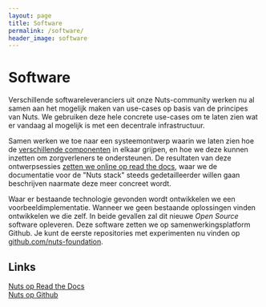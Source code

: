 ```yaml
---
layout: page
title: Software
permalink: /software/
header_image: software
---
```


# Software

Verschillende softwareleveranciers uit onze Nuts-community werken nu al samen aan het mogelijk maken van use-cases op basis van de principes van Nuts. We gebruiken deze hele concrete use-cases om te laten zien wat er vandaag al mogelijk is met een decentrale infrastructuur.

Samen werken we toe naar een systeemontwerp waarin we laten zien hoe de [verschillende componenten](/componenten) in elkaar grijpen, en hoe we deze kunnen inzetten om zorgverleners te ondersteunen. De resultaten van deze ontwerpsessies [zetten we online op read the docs](https://nuts-documentation.readthedocs.io), waar we de documentatie voor de "Nuts stack" steeds gedetailleerder willen gaan beschrijven naarmate deze meer concreet wordt.

Waar er bestaande technologie gevonden wordt ontwikkelen we een voorbeeldimplementatie. Wanneer we geen bestaande oplossingen vinden ontwikkelen we die zelf. In beide gevallen zal dit nieuwe <em>Open Source</em> software opleveren. Deze software zetten we op samenwerkingsplatform Github. Je kunt de eerste repositories met experimenten nu vinden op [github.com/nuts-foundation](https://www.github.com/nuts-foundation).

## Links

[Nuts op Read the Docs](https://nuts-documentation.readthedocs.io)<br/>
[Nuts op Github](https://www.github.com/nuts-foundation)
